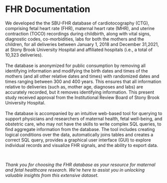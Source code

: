<h1><b>FHR Documentation</b></h1>
<p>
  <!-- Welcome to the documentation for the FHR (Fetal Heart Rate) database. <br></br>This resource provides detailed information about the FHR database, its structure, and how to use it effectively. Whether you're a healthcare professional, researcher, or just curious about fetal monitoring data, this documentation will guide you through the essential aspects of the database. -->

  We developed the the SBU-FHR database of cardiotocography (CTG), comprising fetal heart rate (FHR), maternal heart rate (MHR), and uterine contraction (TOCO) recordings during childbirth, along with vital signs, diagnostic codes, co-morbidities, labs for both the mothers and the children, for all deliveries between January 1, 2018 and December 31,2021, at Stony Brook University Hospital and affiliated hospitals (i.e., a total of 10,323 deliveries).
  <br></br>
  The database is anonymized for public consumption by removing all identifying information and modifying the birth dates and times of the mothers (and all other relative dates and times) with randomized dates and times ranging between 300 and 400 years. This ensures that all information relative to deliveries (such as, mother age, diagnoses and labs) are accurately recorded, but it removes identifying information. This present study received approval from the Institutional Review Board of Stony Brook University Hospital.
  <br></br>
  The database is accompanied by an intuitive web-based tool for querying to support physicians and researchers of maternal health, fetal well-being, and obstetric care, who may not have the skills to write complex SQL queries, to find aggregate information from the database. The tool includes creating logical conditions over the data, automatically joins tables and creates a correct SQL query, provides a graphical user interface (GUI) to explore individual records and visualize FHR signals, and the ability to export data.
</p>

<!-- # About FHR

Gain an understanding of what the FHR database is and its significance in the realm of maternal and fetal healthcare.
# Getting Started
Instructions for getting access to the FHR database, and detail about cloud services available to work with the data.
# FHR
Explore the intricacies of the FHR (Fetal Heart Rate) database, including its tables, columns, and the types of data it contains.
<br></br> -->
<br/>

<i>Thank you for choosing the FHR database as your resource for maternal and fetal healthcare research. We're here to assist you in unlocking valuable insights from this extensive dataset.</i>